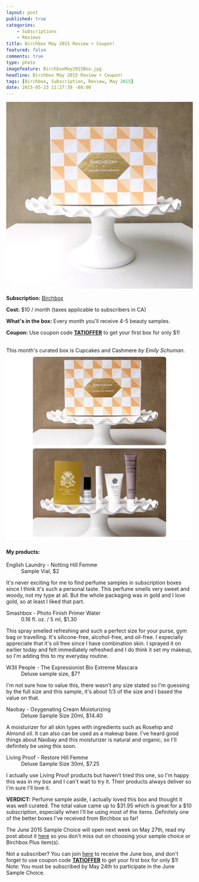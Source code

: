 ```yaml
---
layout: post
published: true
categories: 
    - Subscriptions
    - Reviews
title: Birchbox May 2015 Review + Coupon!
featured: false
comments: true
type: photo
imagefeature: BirchboxMay2015Box.jpg
headline: Birchbox May 2015 Review + Coupon!
tags: [Birchbox, Subscription, Review, May 2015]
date: 2015-05-23 11:27:39 -08:00
---
```


<center><img src='/images/BirchboxMay2015Box.jpg'></center>
<p><b>Subscription:</b> <a href="https://www.birchbox.com/invite/whatsupmailbox">Birchbox</a></p>
<p><b>Cost:</b> $10 / month (taxes applicable to subscribers in CA)</p>
<p><b>What's in the box:</b> Every month you'll receive 4-5 beauty samples.</p>
<p><b>Coupon:</b> Use coupon code <a href="https://www.birchbox.com/invite/whatsupmailbox"><b>TATIOFFER</b></a> to get your first box for only $1!</p>
<br>

<DT>This month's curated box is Cupcakes and Cashmere <i>by Emily Schuman</i>.</DT>
<center><img src='/images/BirchboxMay2015Collage.jpg'></center>

<H4>My products:</H4>
<DL>
<DT>English Laundry - Notting Hill Femme</DT>
<DD>Sample Vial, $2</DD>
<p>It's never exciting for me to find perfume samples in subscription boxes since I think it's such a personal taste. This perfume smells very sweet and woody, not my type at all. But the whole packaging was in gold and I love gold, so at least I liked that part.</p>
</DL>
<DL>
<DT>Smashbox - Photo Finish Primer Water</DT>
<DD>0.16 fl. oz. / 5 ml, $1.30</DD>
<p>This spray smelled refreshing and such a perfect size for your purse, gym bag or travelling. It's silicone-free, alcohol-free, and oil-free. I especially appreciate that it's oil free since I have combination skin. I sprayed it on earlier today and felt immediately refreshed and I do think it set my makeup, so I'm adding this to my everyday routine.</p>
</DL>
<DL>
<DT>W3ll People - The Expressionist Bio Extreme Mascara</DT>
<DD>Deluxe sample size, $7?</DD>
<p>I'm not sure how to value this, there wasn't any size stated so I'm guessing by the full size and this sample, it's about 1/3 of the size and I based the value on that.</p>
</DL>
<DL>
<DT>Naobay - Oxygenating Cream Moisturizing</DT>
<DD>Deluxe Sample Size 20ml, $14.40</DD>
<p>A moisturizer for all skin types with ingredients such as Rosehip and Almond oil. It can also can be used as a makeup base. I've heard good things about Naobay and this moisturizer is natural and organic, so I'll definitely be using this soon.</p>
</DL>
<DL>
<DT>Living Proof - Restore Hill Femme</DT>
<DD>Deluxe Sample Size 30ml, $7.25</DD>
<p>I actually use Living Proof products but haven't tried this one, so I'm happy this was in my box and I can't wait to try it. Their products always deliver so I'm sure I'll love it.</p>
</DL>

<p><b>VERDICT:</b> Perfume sample aside, I actually loved this box and thought it was well curated. The total value came up to $31.95 which is great for a $10 subscription, especially when I'll be using most of the items. Definitely one of the better boxes I've received from Birchbox so far!</p>

<p>The June 2015 Sample Choice will open next week on May 27th, read my post about it <a href="http://whatsupmailbox.com/subscriptions/Birchbox-June2015-Sample-Choice-Plus-Reveal/">here</a> so you don't miss out on choosing your sample choice or Birchbox Plus item(s).</p>

<p>Not a subscriber? You can join <a href="https://www.birchbox.com/invite/whatsupmailbox">here</a> to receive the June box, and don't forget to use coupon code <a href="https://www.birchbox.com/invite/whatsupmailbox"><b>TATIOFFER</b></a> to get your first box for only $1! Note: You must be subscribed by May 24th to participate in the June Sample Choice.</p>
